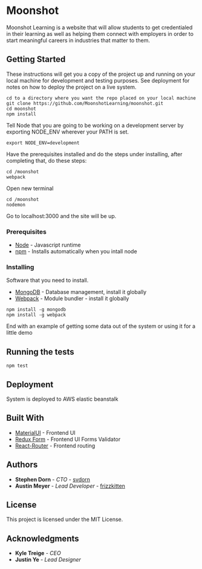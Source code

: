 # Moonshot

Moonshot Learning is a website that will allow students to get credentialed in their learning as well as helping them connect with employers in order to start meaningful careers in industries that matter to them.

## Getting Started

These instructions will get you a copy of the project up and running on your local machine for development and testing purposes. See deployment for notes on how to deploy the project on a live system.
```
cd to a directory where you want the repo placed on your local machine
git clone https://github.com/MoonshotLearning/moonshot.git
cd moonshot
npm install
```
Tell Node that you are going to be working on a development server by exporting NODE_ENV wherever your PATH is set.
```
export NODE_ENV=development
```
Have the prerequisites installed and do the steps under installing, after completing that, do these steps:
```
cd /moonshot
webpack
```
Open new terminal
```
cd /moonshot
nodemon
```
Go to localhost:3000 and the site will be up.

### Prerequisites

* [Node](https://nodejs.org/en/) - Javascript runtime
* [npm](https://www.npmjs.com/) - Installs automatically when you intall node

### Installing

Software that you need to install.

* [MongoDB](https://docs.mongodb.com/manual/installation/) - Database management, install it globally
* [Webpack](https://www.npmjs.com/package/webpack) - Module bundler - install it globally
```
npm install -g mongodb
npm install -g webpack
```

End with an example of getting some data out of the system or using it for a little demo

## Running the tests
```
npm test
```

## Deployment

System is deployed to AWS elastic beanstalk

## Built With

* [MaterialUI](http://www.material-ui.com/) - Frontend UI
* [Redux Form](https://redux-form.com/7.2.0/) - Frontend UI Forms Validator
* [React-Router](https://github.com/ReactTraining/react-router) - Frontend routing

## Authors

* **Stephen Dorn** - *CTO* - [svdorn](https://github.com/svdorn)
* **Austin Meyer** - *Lead Developer* - [frizzkitten](https://github.com/frizzkitten)

## License

This project is licensed under the MIT License.

## Acknowledgments

* **Kyle Treige** - *CEO*
* **Justin Ye** - *Lead Designer*
